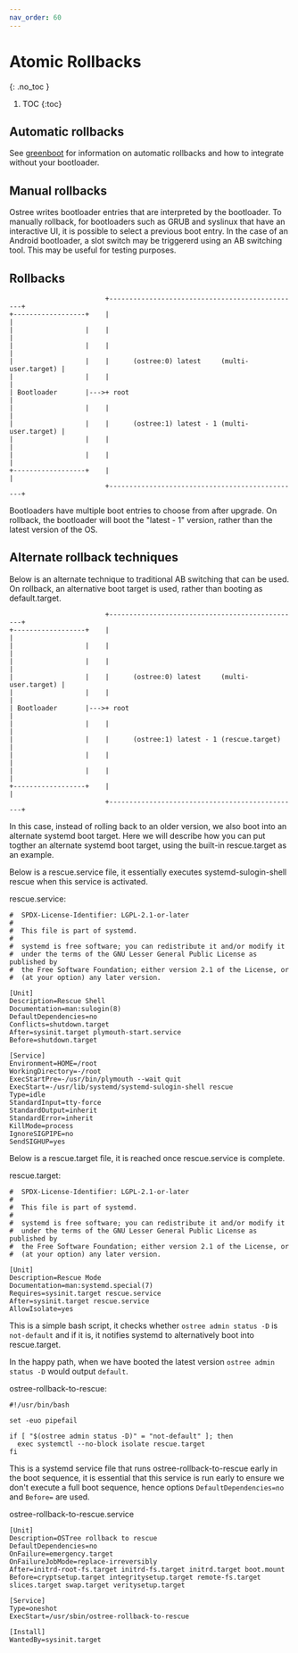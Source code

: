```yaml
---
nav_order: 60
---
```


# Atomic Rollbacks
{: .no_toc }

1. TOC
{:toc}

<!-- SPDX-License-Identifier: (CC-BY-SA-3.0 OR GFDL-1.3-or-later) -->

## Automatic rollbacks

See [greenboot](https://github.com/fedora-iot/greenboot/blob/main/README.md) for information on automatic rollbacks and how to integrate
without your bootloader.

## Manual rollbacks

Ostree writes bootloader entries that are interpreted by the bootloader. To
manually rollback, for bootloaders such as GRUB and syslinux that have an
interactive UI, it is possible to select a previous boot entry. In the case of
an Android bootloader, a slot switch may be triggererd using an AB switching
tool. This may be useful for testing purposes.

## Rollbacks

```
                        +------------------------------------------------+
+------------------+    |                                                |
|                  |    |                                                |
|                  |    |                                                |
|                  |    |      (ostree:0) latest     (multi-user.target) |
|                  |    |                                                |
| Bootloader       |--->+ root                                           |
|                  |    |                                                |
|                  |    |      (ostree:1) latest - 1 (multi-user.target) |
|                  |    |                                                |
|                  |    |                                                |
+------------------+    |                                                |
                        +------------------------------------------------+
```

Bootloaders have multiple boot entries to choose from after upgrade. On
rollback, the bootloader will boot the "latest - 1" version, rather than the
latest version of the OS.

## Alternate rollback techniques

Below is an alternate technique to traditional AB switching that can be used.
On rollback, an alternative boot target is used, rather than booting as
default.target.

```
                        +------------------------------------------------+
+------------------+    |                                                |
|                  |    |                                                |
|                  |    |                                                |
|                  |    |      (ostree:0) latest     (multi-user.target) |
|                  |    |                                                |
| Bootloader       |--->+ root                                           |
|                  |    |                                                |
|                  |    |      (ostree:1) latest - 1 (rescue.target)     |
|                  |    |                                                |
|                  |    |                                                |
+------------------+    |                                                |
                        +------------------------------------------------+
```

In this case, instead of rolling back to an older version, we also boot
into an alternate systemd boot target. Here we will describe how you can put
togther an alternate systemd boot target, using the built-in rescue.target as
an example.

Below is a rescue.service file, it essentially executes systemd-sulogin-shell
rescue when this service is activated.

rescue.service:

```
#  SPDX-License-Identifier: LGPL-2.1-or-later
#
#  This file is part of systemd.
#
#  systemd is free software; you can redistribute it and/or modify it
#  under the terms of the GNU Lesser General Public License as published by
#  the Free Software Foundation; either version 2.1 of the License, or
#  (at your option) any later version.

[Unit]
Description=Rescue Shell
Documentation=man:sulogin(8)
DefaultDependencies=no
Conflicts=shutdown.target
After=sysinit.target plymouth-start.service
Before=shutdown.target

[Service]
Environment=HOME=/root
WorkingDirectory=-/root
ExecStartPre=-/usr/bin/plymouth --wait quit
ExecStart=-/usr/lib/systemd/systemd-sulogin-shell rescue
Type=idle
StandardInput=tty-force
StandardOutput=inherit
StandardError=inherit
KillMode=process
IgnoreSIGPIPE=no
SendSIGHUP=yes
```

Below is a rescue.target file, it is reached once rescue.service is complete.

rescue.target:

```
#  SPDX-License-Identifier: LGPL-2.1-or-later
#
#  This file is part of systemd.
#
#  systemd is free software; you can redistribute it and/or modify it
#  under the terms of the GNU Lesser General Public License as published by
#  the Free Software Foundation; either version 2.1 of the License, or
#  (at your option) any later version.

[Unit]
Description=Rescue Mode
Documentation=man:systemd.special(7)
Requires=sysinit.target rescue.service
After=sysinit.target rescue.service
AllowIsolate=yes
```

This is a simple bash script, it checks whether `ostree admin status -D` is
`not-default` and if it is, it notifies systemd to alternatively boot into
rescue.target.

In the happy path, when we have booted the latest version
`ostree admin status -D` would output `default`.

ostree-rollback-to-rescue:

```
#!/usr/bin/bash

set -euo pipefail

if [ "$(ostree admin status -D)" = "not-default" ]; then
  exec systemctl --no-block isolate rescue.target
fi
```

This is a systemd service file that runs ostree-rollback-to-rescue early in the
boot sequence, it is essential that this service is run early to ensure we
don't execute a full boot sequence, hence options `DefaultDependencies=no` and
`Before=` are used.

ostree-rollback-to-rescue.service

```
[Unit]
Description=OSTree rollback to rescue
DefaultDependencies=no
OnFailure=emergency.target
OnFailureJobMode=replace-irreversibly
After=initrd-root-fs.target initrd-fs.target initrd.target boot.mount
Before=cryptsetup.target integritysetup.target remote-fs.target slices.target swap.target veritysetup.target

[Service]
Type=oneshot
ExecStart=/usr/sbin/ostree-rollback-to-rescue

[Install]
WantedBy=sysinit.target
```
